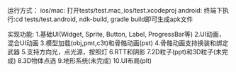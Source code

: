运行方式：
ios/mac: 打开tests/test.mac_ios/test.xcodeproj
android: 终端下执行:cd tests/test.android, ndk-build, gradle build即可生成apk文件

实现功能: 
1.基础UI(Widget, Sprite, Button, Label, ProgressBar等)
2.UI动画，混合UI动画
3.模型加载(obj,pmt,c3t)和骨骼动画(pst)
4.骨骼动画支持换装和绑定武器
5.支持方向光，点光源，按照灯
6.RTT和阴影
7.2D粒子(ppt)和3D粒子(未完成)
8.3D物体点选
9.地形系统(未完成)
10.UI布局(plt)

